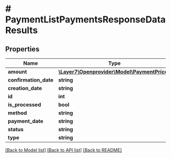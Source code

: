 # # PaymentListPaymentsResponseDataResults

## Properties

Name | Type | Description | Notes
------------ | ------------- | ------------- | -------------
**amount** | [**\Layer7\Openprovider\Model\PaymentPrices**](PaymentPrices.md) |  | [optional]
**confirmation_date** | **string** |  | [optional]
**creation_date** | **string** |  | [optional]
**id** | **int** |  | [optional]
**is_processed** | **bool** |  | [optional]
**method** | **string** |  | [optional]
**payment_date** | **string** |  | [optional]
**status** | **string** |  | [optional]
**type** | **string** |  | [optional]

[[Back to Model list]](../../README.md#models) [[Back to API list]](../../README.md#endpoints) [[Back to README]](../../README.md)
